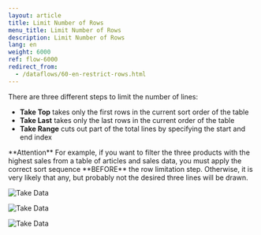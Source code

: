 ```yaml
---
layout: article
title: Limit Number of Rows
menu_title: Limit Number of Rows
description: Limit Number of Rows
lang: en
weight: 6000
ref: flow-6000
redirect_from:
  - /dataflows/60-en-restrict-rows.html
---
```

There are three different steps to limit the number of lines:

* **Take Top** takes only the first rows in the current sort order of the table
* **Take Last** takes only the last rows in the current order of the table
* **Take Range** cuts out part of the total lines by specifying the start and end index

<div class="box-tip" markdown="1">
**Attention** 
For example, if you want to filter the three products with the highest sales from a table of articles and sales data, you must apply the correct sort sequence **BEFORE** the row limitation step. 
Otherwise, it is very likely that any, but probably not the desired three lines will be drawn.
</div>

![Take Data](/assets/images/dataflows/dataflows-take01.png)

![Take Data](/assets/images/dataflows/dataflows-take02.png)

![Take Data](/assets/images/dataflows/dataflows-take03.png)


